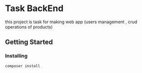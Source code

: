 # Task BackEnd

this project is task for making web app (users management  , crud operations of products)

## Getting Started

### Installing

```
composer install
```
